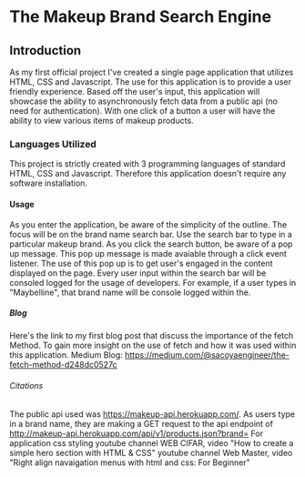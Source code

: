 # The Makeup Brand Search Engine

## Introduction
As my first official project I've created a single page application that utilizes HTML, CSS and Javascript. The use for this application is to provide a user friendly experience. Based off the user's input, this application will showcase the ability to asynchronously fetch data from a public api (no need for authentication). With one click of a button a user will have the ability to view various items of makeup products.

### Languages Utilized
This project is strictly created with 3 programming languages of standard HTML, CSS and Javascript. Therefore this application doesn't require any software installation.

#### Usage
As you enter the application, be aware of the simplicity of the outline. The focus will be on the brand name search bar. Use the search bar to type in a particular makeup brand. As you click the  search button, be aware of a pop up message. This pop up message is made avaiable through a click event listener. The use of this pop up is to get user's engaged in the content displayed on the page. Every user input within the search bar will be consoled logged for the usage of developers. For example, if a user types in "Maybelline", that brand name will be console logged within the.

##### Blog
Here's the link to my first blog post that discuss the importance of the fetch Method. To gain more insight on the use of fetch and how it was used within this application. 
Medium Blog: https://medium.com/@sacoyaengineer/the-fetch-method-d248dc0527c

###### Citations
The public api used was https://makeup-api.herokuapp.com/.
As users type in a brand name, they are making a GET request to the api endpoint of http://makeup-api.herokuapp.com/api/v1/products.json?brand=
For application css styling youtube channel WEB CIFAR, video "How to create a simple hero section with HTML & CSS"
youtube channel Web Master, video "Right align navaigation menus with html and css: For Beginner"





